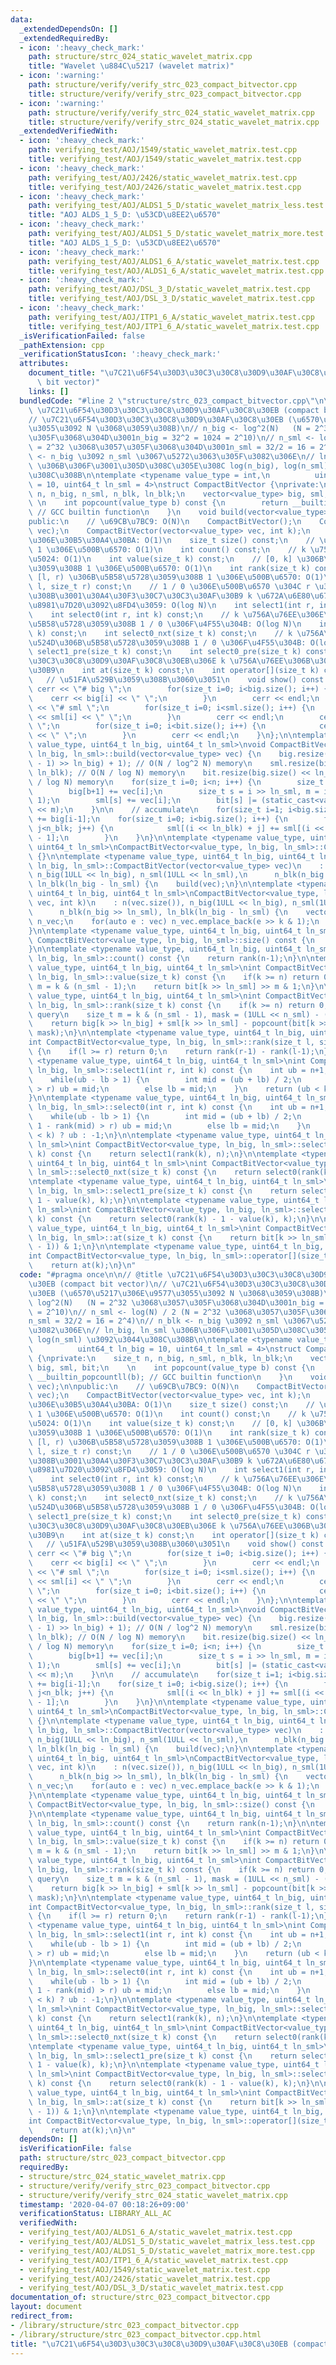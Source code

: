 ```yaml
---
data:
  _extendedDependsOn: []
  _extendedRequiredBy:
  - icon: ':heavy_check_mark:'
    path: structure/strc_024_static_wavelet_matrix.cpp
    title: "Wavelet \u884C\u5217 (wavelet matrix)"
  - icon: ':warning:'
    path: structure/verify/verify_strc_023_compact_bitvector.cpp
    title: structure/verify/verify_strc_023_compact_bitvector.cpp
  - icon: ':warning:'
    path: structure/verify/verify_strc_024_static_wavelet_matrix.cpp
    title: structure/verify/verify_strc_024_static_wavelet_matrix.cpp
  _extendedVerifiedWith:
  - icon: ':heavy_check_mark:'
    path: verifying_test/AOJ/1549/static_wavelet_matrix.test.cpp
    title: verifying_test/AOJ/1549/static_wavelet_matrix.test.cpp
  - icon: ':heavy_check_mark:'
    path: verifying_test/AOJ/2426/static_wavelet_matrix.test.cpp
    title: verifying_test/AOJ/2426/static_wavelet_matrix.test.cpp
  - icon: ':heavy_check_mark:'
    path: verifying_test/AOJ/ALDS1_5_D/static_wavelet_matrix_less.test.cpp
    title: "AOJ ALDS_1_5_D: \u53CD\u8EE2\u6570"
  - icon: ':heavy_check_mark:'
    path: verifying_test/AOJ/ALDS1_5_D/static_wavelet_matrix_more.test.cpp
    title: "AOJ ALDS_1_5_D: \u53CD\u8EE2\u6570"
  - icon: ':heavy_check_mark:'
    path: verifying_test/AOJ/ALDS1_6_A/static_wavelet_matrix.test.cpp
    title: verifying_test/AOJ/ALDS1_6_A/static_wavelet_matrix.test.cpp
  - icon: ':heavy_check_mark:'
    path: verifying_test/AOJ/DSL_3_D/static_wavelet_matrix.test.cpp
    title: verifying_test/AOJ/DSL_3_D/static_wavelet_matrix.test.cpp
  - icon: ':heavy_check_mark:'
    path: verifying_test/AOJ/ITP1_6_A/static_wavelet_matrix.test.cpp
    title: verifying_test/AOJ/ITP1_6_A/static_wavelet_matrix.test.cpp
  _isVerificationFailed: false
  _pathExtension: cpp
  _verificationStatusIcon: ':heavy_check_mark:'
  attributes:
    document_title: "\u7C21\u6F54\u30D3\u30C3\u30C8\u30D9\u30AF\u30C8\u30EB (compact\
      \ bit vector)"
    links: []
  bundledCode: "#line 2 \"structure/strc_023_compact_bitvector.cpp\"\n\n// @title\
    \ \u7C21\u6F54\u30D3\u30C3\u30C8\u30D9\u30AF\u30C8\u30EB (compact bit vector)\n\
    // \u7C21\u6F54\u30D3\u30C3\u30C8\u30D9\u30AF\u30C8\u30EB (\u6570\u5217\u306E\u9577\
    \u3055\u3092 N \u3068\u3059\u308B)\n// n_big <- log^2(N)   (N = 2^32 \u3068\u3057\
    \u305F\u3068\u304D\u3001n_big = 32^2 = 1024 = 2^10)\n// n_sml <- log(N) / 2 (N\
    \ = 2^32 \u3068\u3057\u305F\u3068\u304D\u3001n_sml = 32/2 = 16 = 2^4)\n// n_blk\
    \ <- n_big \u3092 n_sml \u3067\u5272\u3063\u305F\u3082\u306E\n// ln_big, ln_sml\
    \ \u306B\u306F\u3001\u305D\u308C\u305E\u308C log(n_big), log(n_sml) \u3092\u3044\
    \u308C\u308B\n\ntemplate <typename value_type = int,\n          uint64_t ln_big\
    \ = 10, uint64_t ln_sml = 4>\nstruct CompactBitVector {\nprivate:\n    size_t\
    \ n, n_big, n_sml, n_blk, ln_blk;\n    vector<value_type> big, sml, bit;\n   \
    \ \n    int popcount(value_type b) const {\n        return __builtin_popcountll(b);\
    \ // GCC builtin function\n    }\n    void build(vector<value_type> vec);\n\n\
    public:\n    // \u69CB\u7BC9: O(N)\n    CompactBitVector();\n    CompactBitVector(vector<value_type>\
    \ vec);\n    CompactBitVector(vector<value_type> vec, int k);\n    // \u6570\u5217\
    \u306E\u30B5\u30A4\u30BA: O(1)\n    size_t size() const;\n    // \u5168\u4F53\u306E\
    \ 1 \u306E\u500B\u6570: O(1)\n    int count() const;\n    // k \u756A\u76EE\u306E\
    \u5024: O(1)\n    int value(size_t k) const;\n    // [0, k] \u306B\u5B58\u5728\
    \u3059\u308B 1 \u306E\u500B\u6570: O(1)\n    int rank(size_t k) const;\n    //\
    \ [l, r) \u306B\u5B58\u5728\u3059\u308B 1 \u306E\u500B\u6570: O(1)\n    int rank(size_t\
    \ l, size_t r) const;\n    // 1 / 0 \u306E\u500B\u6570 \u304C r \u3092\u8D85\u3048\
    \u308B\u3001\u30A4\u30F3\u30C7\u30C3\u30AF\u30B9 k \u672A\u6E80\u6700\u5C0F\u306E\
    \u8981\u7D20\u3092\u8FD4\u3059: O(log N)\n    int select1(int r, int k) const;\n\
    \    int select0(int r, int k) const;\n    // k \u756A\u76EE\u306E\u6B21\u306B\
    \u5B58\u5728\u3059\u308B 1 / 0 \u306F\u4F55\u304B: O(log N)\n    int select1_nxt(size_t\
    \ k) const;\n    int select0_nxt(size_t k) const;\n    // k \u756A\u76EE\u306E\
    \u524D\u306B\u5B58\u5728\u3059\u308B 1 / 0 \u306F\u4F55\u304B: O(log N)\n    int\
    \ select1_pre(size_t k) const;\n    int select0_pre(size_t k) const;\n    // \u30D3\
    \u30C3\u30C8\u30D9\u30AF\u30C8\u30EB\u306E k \u756A\u76EE\u306B\u30A2\u30AF\u30BB\
    \u30B9\n    int at(size_t k) const;\n    int operator[](size_t k) const;\n\n \
    \   // \u51FA\u529B\u3059\u308B\u3060\u3051\n    void show() const {\n       \
    \ cerr << \"# big \";\n        for(size_t i=0; i<big.size(); i++) {\n        \
    \    cerr << big[i] << \" \";\n        }\n        cerr << endl;\n        cerr\
    \ << \"# sml \";\n        for(size_t i=0; i<sml.size(); i++) {\n            cerr\
    \ << sml[i] << \" \";\n        }\n        cerr << endl;\n        cerr << \"# bit\
    \ \";\n        for(size_t i=0; i<bit.size(); i++) {\n            cerr << bit[i]\
    \ << \" \";\n        }\n        cerr << endl;\n    }\n};\n\ntemplate <typename\
    \ value_type, uint64_t ln_big, uint64_t ln_sml>\nvoid CompactBitVector<value_type,\
    \ ln_big, ln_sml>::build(vector<value_type> vec) {\n    big.resize(((n + n_big\
    \ - 1) >> ln_big) + 1); // O(N / log^2 N) memory\n    sml.resize(big.size() <<\
    \ ln_blk); // O(N / log N) memory\n    bit.resize(big.size() << ln_blk); // O(N\
    \ / log N) memory\n    for(size_t i=0; i<n; i++) {\n        size_t b = i >> ln_big;\n\
    \        big[b+1] += vec[i];\n        size_t s = i >> ln_sml, m = i & (n_sml -\
    \ 1);\n        sml[s] += vec[i];\n        bit[s] |= (static_cast<value_type>(vec[i])\
    \ << m);\n    }\n\n    // accumulate\n    for(size_t i=1; i<big.size(); i++) big[i]\
    \ += big[i-1];\n    for(size_t i=0; i<big.size(); i++) {\n        for(size_t j=1;\
    \ j<n_blk; j++) {\n            sml[(i << ln_blk) + j] += sml[(i << ln_blk) + j\
    \ - 1];\n        }\n    }\n}\n\ntemplate <typename value_type, uint64_t ln_big,\
    \ uint64_t ln_sml>\nCompactBitVector<value_type, ln_big, ln_sml>::CompactBitVector()\
    \ {}\n\ntemplate <typename value_type, uint64_t ln_big, uint64_t ln_sml>\nCompactBitVector<value_type,\
    \ ln_big, ln_sml>::CompactBitVector(vector<value_type> vec)\n    : n(vec.size()),\
    \ n_big(1ULL << ln_big), n_sml(1ULL << ln_sml),\n      n_blk(n_big >> ln_sml),\
    \ ln_blk(ln_big - ln_sml) {\n    build(vec);\n}\n\ntemplate <typename value_type,\
    \ uint64_t ln_big, uint64_t ln_sml>\nCompactBitVector<value_type, ln_big, ln_sml>::CompactBitVector(vector<value_type>\
    \ vec, int k)\n    : n(vec.size()), n_big(1ULL << ln_big), n_sml(1ULL << ln_sml),\n\
    \      n_blk(n_big >> ln_sml), ln_blk(ln_big - ln_sml) {\n    vector<value_type>\
    \ n_vec;\n    for(auto e : vec) n_vec.emplace_back(e >> k & 1);\n    build(n_vec);\n\
    }\n\ntemplate <typename value_type, uint64_t ln_big, uint64_t ln_sml>\nsize_t\
    \ CompactBitVector<value_type, ln_big, ln_sml>::size() const {\n    return n;\n\
    }\n\ntemplate <typename value_type, uint64_t ln_big, uint64_t ln_sml>\nint CompactBitVector<value_type,\
    \ ln_big, ln_sml>::count() const {\n    return rank(n-1);\n}\n\ntemplate <typename\
    \ value_type, uint64_t ln_big, uint64_t ln_sml>\nint CompactBitVector<value_type,\
    \ ln_big, ln_sml>::value(size_t k) const {\n    if(k >= n) return 0;\n    size_t\
    \ m = k & (n_sml - 1);\n    return bit[k >> ln_sml] >> m & 1;\n}\n\ntemplate <typename\
    \ value_type, uint64_t ln_big, uint64_t ln_sml>\nint CompactBitVector<value_type,\
    \ ln_big, ln_sml>::rank(size_t k) const {\n    if(k >= n) return 0; // for range\
    \ query\n    size_t m = k & (n_sml - 1), mask = (1ULL << n_sml) - (1ULL << (m+1));\n\
    \    return big[k >> ln_big] + sml[k >> ln_sml] - popcount(bit[k >> ln_sml] &\
    \ mask);\n}\n\ntemplate <typename value_type, uint64_t ln_big, uint64_t ln_sml>\n\
    int CompactBitVector<value_type, ln_big, ln_sml>::rank(size_t l, size_t r) const\
    \ {\n    if(l >= r) return 0;\n    return rank(r-1) - rank(l-1);\n}\n\ntemplate\
    \ <typename value_type, uint64_t ln_big, uint64_t ln_sml>\nint CompactBitVector<value_type,\
    \ ln_big, ln_sml>::select1(int r, int k) const {\n    int ub = n+1, lb = -1;\n\
    \    while(ub - lb > 1) {\n        int mid = (ub + lb) / 2;\n        if(rank(mid)\
    \ > r) ub = mid;\n        else lb = mid;\n    }\n    return (ub < k) ? ub : -1;\n\
    }\n\ntemplate <typename value_type, uint64_t ln_big, uint64_t ln_sml>\nint CompactBitVector<value_type,\
    \ ln_big, ln_sml>::select0(int r, int k) const {\n    int ub = n+1, lb = -1;\n\
    \    while(ub - lb > 1) {\n        int mid = (ub + lb) / 2;\n        if(mid +\
    \ 1 - rank(mid) > r) ub = mid;\n        else lb = mid;\n    }\n    return (ub\
    \ < k) ? ub : -1;\n}\n\ntemplate <typename value_type, uint64_t ln_big, uint64_t\
    \ ln_sml>\nint CompactBitVector<value_type, ln_big, ln_sml>::select1_nxt(size_t\
    \ k) const {\n    return select1(rank(k), n);\n}\n\ntemplate <typename value_type,\
    \ uint64_t ln_big, uint64_t ln_sml>\nint CompactBitVector<value_type, ln_big,\
    \ ln_sml>::select0_nxt(size_t k) const {\n    return select0(rank(k), n);\n}\n\
    \ntemplate <typename value_type, uint64_t ln_big, uint64_t ln_sml>\nint CompactBitVector<value_type,\
    \ ln_big, ln_sml>::select1_pre(size_t k) const {\n    return select1(rank(k) -\
    \ 1 - value(k), k);\n}\n\ntemplate <typename value_type, uint64_t ln_big, uint64_t\
    \ ln_sml>\nint CompactBitVector<value_type, ln_big, ln_sml>::select0_pre(size_t\
    \ k) const {\n    return select0(rank(k) - 1 - value(k), k);\n}\n\ntemplate <typename\
    \ value_type, uint64_t ln_big, uint64_t ln_sml>\nint CompactBitVector<value_type,\
    \ ln_big, ln_sml>::at(size_t k) const {\n    return bit[k >> ln_sml] >> (k & (n_sml\
    \ - 1)) & 1;\n}\n\ntemplate <typename value_type, uint64_t ln_big, uint64_t ln_sml>\n\
    int CompactBitVector<value_type, ln_big, ln_sml>::operator[](size_t k) const {\n\
    \    return at(k);\n}\n"
  code: "#pragma once\n\n// @title \u7C21\u6F54\u30D3\u30C3\u30C8\u30D9\u30AF\u30C8\
    \u30EB (compact bit vector)\n// \u7C21\u6F54\u30D3\u30C3\u30C8\u30D9\u30AF\u30C8\
    \u30EB (\u6570\u5217\u306E\u9577\u3055\u3092 N \u3068\u3059\u308B)\n// n_big <-\
    \ log^2(N)   (N = 2^32 \u3068\u3057\u305F\u3068\u304D\u3001n_big = 32^2 = 1024\
    \ = 2^10)\n// n_sml <- log(N) / 2 (N = 2^32 \u3068\u3057\u305F\u3068\u304D\u3001\
    n_sml = 32/2 = 16 = 2^4)\n// n_blk <- n_big \u3092 n_sml \u3067\u5272\u3063\u305F\
    \u3082\u306E\n// ln_big, ln_sml \u306B\u306F\u3001\u305D\u308C\u305E\u308C log(n_big),\
    \ log(n_sml) \u3092\u3044\u308C\u308B\n\ntemplate <typename value_type = int,\n\
    \          uint64_t ln_big = 10, uint64_t ln_sml = 4>\nstruct CompactBitVector\
    \ {\nprivate:\n    size_t n, n_big, n_sml, n_blk, ln_blk;\n    vector<value_type>\
    \ big, sml, bit;\n    \n    int popcount(value_type b) const {\n        return\
    \ __builtin_popcountll(b); // GCC builtin function\n    }\n    void build(vector<value_type>\
    \ vec);\n\npublic:\n    // \u69CB\u7BC9: O(N)\n    CompactBitVector();\n    CompactBitVector(vector<value_type>\
    \ vec);\n    CompactBitVector(vector<value_type> vec, int k);\n    // \u6570\u5217\
    \u306E\u30B5\u30A4\u30BA: O(1)\n    size_t size() const;\n    // \u5168\u4F53\u306E\
    \ 1 \u306E\u500B\u6570: O(1)\n    int count() const;\n    // k \u756A\u76EE\u306E\
    \u5024: O(1)\n    int value(size_t k) const;\n    // [0, k] \u306B\u5B58\u5728\
    \u3059\u308B 1 \u306E\u500B\u6570: O(1)\n    int rank(size_t k) const;\n    //\
    \ [l, r) \u306B\u5B58\u5728\u3059\u308B 1 \u306E\u500B\u6570: O(1)\n    int rank(size_t\
    \ l, size_t r) const;\n    // 1 / 0 \u306E\u500B\u6570 \u304C r \u3092\u8D85\u3048\
    \u308B\u3001\u30A4\u30F3\u30C7\u30C3\u30AF\u30B9 k \u672A\u6E80\u6700\u5C0F\u306E\
    \u8981\u7D20\u3092\u8FD4\u3059: O(log N)\n    int select1(int r, int k) const;\n\
    \    int select0(int r, int k) const;\n    // k \u756A\u76EE\u306E\u6B21\u306B\
    \u5B58\u5728\u3059\u308B 1 / 0 \u306F\u4F55\u304B: O(log N)\n    int select1_nxt(size_t\
    \ k) const;\n    int select0_nxt(size_t k) const;\n    // k \u756A\u76EE\u306E\
    \u524D\u306B\u5B58\u5728\u3059\u308B 1 / 0 \u306F\u4F55\u304B: O(log N)\n    int\
    \ select1_pre(size_t k) const;\n    int select0_pre(size_t k) const;\n    // \u30D3\
    \u30C3\u30C8\u30D9\u30AF\u30C8\u30EB\u306E k \u756A\u76EE\u306B\u30A2\u30AF\u30BB\
    \u30B9\n    int at(size_t k) const;\n    int operator[](size_t k) const;\n\n \
    \   // \u51FA\u529B\u3059\u308B\u3060\u3051\n    void show() const {\n       \
    \ cerr << \"# big \";\n        for(size_t i=0; i<big.size(); i++) {\n        \
    \    cerr << big[i] << \" \";\n        }\n        cerr << endl;\n        cerr\
    \ << \"# sml \";\n        for(size_t i=0; i<sml.size(); i++) {\n            cerr\
    \ << sml[i] << \" \";\n        }\n        cerr << endl;\n        cerr << \"# bit\
    \ \";\n        for(size_t i=0; i<bit.size(); i++) {\n            cerr << bit[i]\
    \ << \" \";\n        }\n        cerr << endl;\n    }\n};\n\ntemplate <typename\
    \ value_type, uint64_t ln_big, uint64_t ln_sml>\nvoid CompactBitVector<value_type,\
    \ ln_big, ln_sml>::build(vector<value_type> vec) {\n    big.resize(((n + n_big\
    \ - 1) >> ln_big) + 1); // O(N / log^2 N) memory\n    sml.resize(big.size() <<\
    \ ln_blk); // O(N / log N) memory\n    bit.resize(big.size() << ln_blk); // O(N\
    \ / log N) memory\n    for(size_t i=0; i<n; i++) {\n        size_t b = i >> ln_big;\n\
    \        big[b+1] += vec[i];\n        size_t s = i >> ln_sml, m = i & (n_sml -\
    \ 1);\n        sml[s] += vec[i];\n        bit[s] |= (static_cast<value_type>(vec[i])\
    \ << m);\n    }\n\n    // accumulate\n    for(size_t i=1; i<big.size(); i++) big[i]\
    \ += big[i-1];\n    for(size_t i=0; i<big.size(); i++) {\n        for(size_t j=1;\
    \ j<n_blk; j++) {\n            sml[(i << ln_blk) + j] += sml[(i << ln_blk) + j\
    \ - 1];\n        }\n    }\n}\n\ntemplate <typename value_type, uint64_t ln_big,\
    \ uint64_t ln_sml>\nCompactBitVector<value_type, ln_big, ln_sml>::CompactBitVector()\
    \ {}\n\ntemplate <typename value_type, uint64_t ln_big, uint64_t ln_sml>\nCompactBitVector<value_type,\
    \ ln_big, ln_sml>::CompactBitVector(vector<value_type> vec)\n    : n(vec.size()),\
    \ n_big(1ULL << ln_big), n_sml(1ULL << ln_sml),\n      n_blk(n_big >> ln_sml),\
    \ ln_blk(ln_big - ln_sml) {\n    build(vec);\n}\n\ntemplate <typename value_type,\
    \ uint64_t ln_big, uint64_t ln_sml>\nCompactBitVector<value_type, ln_big, ln_sml>::CompactBitVector(vector<value_type>\
    \ vec, int k)\n    : n(vec.size()), n_big(1ULL << ln_big), n_sml(1ULL << ln_sml),\n\
    \      n_blk(n_big >> ln_sml), ln_blk(ln_big - ln_sml) {\n    vector<value_type>\
    \ n_vec;\n    for(auto e : vec) n_vec.emplace_back(e >> k & 1);\n    build(n_vec);\n\
    }\n\ntemplate <typename value_type, uint64_t ln_big, uint64_t ln_sml>\nsize_t\
    \ CompactBitVector<value_type, ln_big, ln_sml>::size() const {\n    return n;\n\
    }\n\ntemplate <typename value_type, uint64_t ln_big, uint64_t ln_sml>\nint CompactBitVector<value_type,\
    \ ln_big, ln_sml>::count() const {\n    return rank(n-1);\n}\n\ntemplate <typename\
    \ value_type, uint64_t ln_big, uint64_t ln_sml>\nint CompactBitVector<value_type,\
    \ ln_big, ln_sml>::value(size_t k) const {\n    if(k >= n) return 0;\n    size_t\
    \ m = k & (n_sml - 1);\n    return bit[k >> ln_sml] >> m & 1;\n}\n\ntemplate <typename\
    \ value_type, uint64_t ln_big, uint64_t ln_sml>\nint CompactBitVector<value_type,\
    \ ln_big, ln_sml>::rank(size_t k) const {\n    if(k >= n) return 0; // for range\
    \ query\n    size_t m = k & (n_sml - 1), mask = (1ULL << n_sml) - (1ULL << (m+1));\n\
    \    return big[k >> ln_big] + sml[k >> ln_sml] - popcount(bit[k >> ln_sml] &\
    \ mask);\n}\n\ntemplate <typename value_type, uint64_t ln_big, uint64_t ln_sml>\n\
    int CompactBitVector<value_type, ln_big, ln_sml>::rank(size_t l, size_t r) const\
    \ {\n    if(l >= r) return 0;\n    return rank(r-1) - rank(l-1);\n}\n\ntemplate\
    \ <typename value_type, uint64_t ln_big, uint64_t ln_sml>\nint CompactBitVector<value_type,\
    \ ln_big, ln_sml>::select1(int r, int k) const {\n    int ub = n+1, lb = -1;\n\
    \    while(ub - lb > 1) {\n        int mid = (ub + lb) / 2;\n        if(rank(mid)\
    \ > r) ub = mid;\n        else lb = mid;\n    }\n    return (ub < k) ? ub : -1;\n\
    }\n\ntemplate <typename value_type, uint64_t ln_big, uint64_t ln_sml>\nint CompactBitVector<value_type,\
    \ ln_big, ln_sml>::select0(int r, int k) const {\n    int ub = n+1, lb = -1;\n\
    \    while(ub - lb > 1) {\n        int mid = (ub + lb) / 2;\n        if(mid +\
    \ 1 - rank(mid) > r) ub = mid;\n        else lb = mid;\n    }\n    return (ub\
    \ < k) ? ub : -1;\n}\n\ntemplate <typename value_type, uint64_t ln_big, uint64_t\
    \ ln_sml>\nint CompactBitVector<value_type, ln_big, ln_sml>::select1_nxt(size_t\
    \ k) const {\n    return select1(rank(k), n);\n}\n\ntemplate <typename value_type,\
    \ uint64_t ln_big, uint64_t ln_sml>\nint CompactBitVector<value_type, ln_big,\
    \ ln_sml>::select0_nxt(size_t k) const {\n    return select0(rank(k), n);\n}\n\
    \ntemplate <typename value_type, uint64_t ln_big, uint64_t ln_sml>\nint CompactBitVector<value_type,\
    \ ln_big, ln_sml>::select1_pre(size_t k) const {\n    return select1(rank(k) -\
    \ 1 - value(k), k);\n}\n\ntemplate <typename value_type, uint64_t ln_big, uint64_t\
    \ ln_sml>\nint CompactBitVector<value_type, ln_big, ln_sml>::select0_pre(size_t\
    \ k) const {\n    return select0(rank(k) - 1 - value(k), k);\n}\n\ntemplate <typename\
    \ value_type, uint64_t ln_big, uint64_t ln_sml>\nint CompactBitVector<value_type,\
    \ ln_big, ln_sml>::at(size_t k) const {\n    return bit[k >> ln_sml] >> (k & (n_sml\
    \ - 1)) & 1;\n}\n\ntemplate <typename value_type, uint64_t ln_big, uint64_t ln_sml>\n\
    int CompactBitVector<value_type, ln_big, ln_sml>::operator[](size_t k) const {\n\
    \    return at(k);\n}\n"
  dependsOn: []
  isVerificationFile: false
  path: structure/strc_023_compact_bitvector.cpp
  requiredBy:
  - structure/strc_024_static_wavelet_matrix.cpp
  - structure/verify/verify_strc_023_compact_bitvector.cpp
  - structure/verify/verify_strc_024_static_wavelet_matrix.cpp
  timestamp: '2020-04-07 00:18:26+09:00'
  verificationStatus: LIBRARY_ALL_AC
  verifiedWith:
  - verifying_test/AOJ/ALDS1_6_A/static_wavelet_matrix.test.cpp
  - verifying_test/AOJ/ALDS1_5_D/static_wavelet_matrix_less.test.cpp
  - verifying_test/AOJ/ALDS1_5_D/static_wavelet_matrix_more.test.cpp
  - verifying_test/AOJ/ITP1_6_A/static_wavelet_matrix.test.cpp
  - verifying_test/AOJ/1549/static_wavelet_matrix.test.cpp
  - verifying_test/AOJ/2426/static_wavelet_matrix.test.cpp
  - verifying_test/AOJ/DSL_3_D/static_wavelet_matrix.test.cpp
documentation_of: structure/strc_023_compact_bitvector.cpp
layout: document
redirect_from:
- /library/structure/strc_023_compact_bitvector.cpp
- /library/structure/strc_023_compact_bitvector.cpp.html
title: "\u7C21\u6F54\u30D3\u30C3\u30C8\u30D9\u30AF\u30C8\u30EB (compact bit vector)"
---
```

